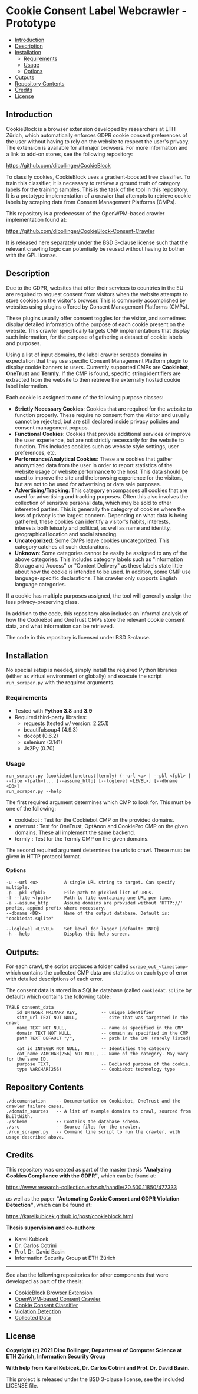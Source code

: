 # Cookie Consent Label Webcrawler - Prototype

* [Introduction](#introduction)
* [Description](#description)
* [Installation](#installation)
    * [Requirements](#requirements)
    * [Usage](#usage)
    * [Options](#options)
* [Outputs](#outputs)
* [Repository Contents](#repository-contents)
* [Credits](#credits)
* [License](#license)
    

## Introduction

CookieBlock is a browser extension developed by researchers at ETH Zürich, 
which automatically enforces GDPR cookie consent preferences of the user without 
having to rely on the website to respect the user's privacy. The extension is 
available for all major browsers. For more information and a link to add-on stores, 
see the following repository: 

https://github.com/dibollinger/CookieBlock

To classify cookies, CookieBlock uses a gradient-boosted tree classifier. To 
train this classifier, it is necessary to retrieve a ground truth of category labels 
for the training samples. This is the task of the tool in this repository. It is a 
prototype implementation of a crawler that attempts to retrieve cookie labels by scraping 
data from Consent Management Platforms (CMPs).

This repository is a predecessor of the OpenWPM-based crawler implementation found at:

https://github.com/dibollinger/CookieBlock-Consent-Crawler

It is released here separately under the BSD 3-clause license such that the relevant
crawling logic can potentially be reused without having to bother with the GPL license.

## Description

Due to the GDPR, websites that offer their services to countries in the EU 
are required to request consent from visitors when the website attempts to 
store cookies on the visitor's browser. This is commonly accomplished by
websites using plugins offered by Consent Management Platforms (CMPs).

These plugins usually offer consent toggles for the visitor, and sometimes 
display detailed information of the purpose of each cookie present on the website. 
This crawler specifically targets CMP implementations that display such information,
for the purpose of gathering a dataset of cookie labels and purposes.

Using a list of input domains, the label crawler scrapes domains in expectation
that they use specific Consent Management Platform plugin to display cookie banners
to users. Currently supported CMPs are __Cookiebot__, __OneTrust__ and __Termly__.
If the CMP is found, specific string identifiers are extracted from the website
to then retrieve the externally hosted cookie label information.

Each cookie is assigned to one of the following purpose classes:

* __Strictly Necessary Cookies__: Cookies that are required for the website to function 
    properly. These require no consent from the visitor and usually cannot be rejected, 
    but are still declared inside privacy policies and consent management popups.
* __Functional Cookies__: Cookies that provide additional services or improve the user 
    experience, but are not strictly necessarily for the website to function. This 
    includes cookies such as website style settings, user preferences, etc. 
* __Performance/Analytical Cookies__: These are cookies that gather anonymized data 
    from the user in order to report statistics of the website usage or website 
    performance to the host. This data should be used to improve the site and the 
    browsing experience for the visitors, but are not to be used for advertising 
    or data sale purposes.
* __Advertising/Tracking__: This category encompasses all cookies that are used 
    for advertising and tracking purposes. Often this also involves the collection
    of sensitive personal data, which may be sold to other interested parties. 
    This is generally the category of cookies where the loss of privacy is the largest
    concern. Depending on what data is being gathered, these cookies can identify a 
    visitor's habits, interests, interests both leisurly and political, as well as 
    name and identity, geographical location and social standing.
* __Uncategorized__: Some CMPs leave cookies uncategorized. This category catches
    all such declarations.
* __Unknown__: Some categories cannot be easily be assigned to any of the above categories. 
    This includes category labels such as "Information Storage and Access" or "Content Delivery" 
    as these labels state little about how the cookie is intended to be used. In addition,
    some CMP use language-specific declarations. This crawler only supports English 
    language categories.

If a cookie has multiple purposes assigned, the tool will generally assign the less 
privacy-preserving class.

In addition to the code, this repository also includes an informal analysis of how
the CookieBot and OneTrust CMPs store the relevant cookie consent data, and what 
information can be retrieved.

The code in this repository is licensed under BSD 3-clause. 

## Installation

No special setup is needed, simply install the required Python libraries (either as virtual environment or globally)
and execute the script `run_scraper.py` with the required arguments.

### Requirements

* Tested with __Python 3.8__ and __3.9__
* Required third-party libraries:
   * requests (tested w/ version: 2.25.1) 
   * beautifulsoup4 (4.9.3)
   * docopt (0.6.2)
   * selenium (3.141)
   * Js2Py (0.70)

### Usage
    run_scraper.py (cookiebot|onetrust|termly) (--url <u> | --pkl <fpkl> | --file <fpath>)... [--assume_http] [--loglevel <LEVEL>] [--dbname <DB>]
    run_scraper.py --help

The first required argument determines which CMP to look for. This must be one of the following:
* cookiebot : Test for the Cookiebot CMP on the provided domains.
* onetrust : Test for OneTrust, OptAnon and CookiePro CMP on the given domains. These all implement the same backend.
* termly : Test for the Termly CMP on the given domains.

The second required argument determines the urls to crawl. These must be given in HTTP protocol format.

#### Options
    -u --url <u>          A single URL string to target. Can specify multiple.
    -p --pkl <fpkl>       File path to pickled list of URLs.
    -f --file <fpath>     Path to file containing one URL per line.
    -a --assume_http      Assume domains are provided without 'HTTP://' prefix, append prefix where necessary.
    --dbname <DB>         Name of the output database. Default is: "cookiedat.sqlite"

    --loglevel <LEVEL>    Set level for logger [default: INFO]
    -h --help             Display this help screen.

## Outputs:

For each crawl, the script produces a folder called `scrape_out_<timestamp>` which contains 
the collected CMP data and statistics on each type of error with detailed descriptions of each error.

The consent data is stored in a SQLite database (called `cookiedat.sqlite` by default) which 
contains the following table:

    TABLE consent_data
        id INTEGER PRIMARY KEY,         -- unique identifier
        site_url TEXT NOT NULL,         -- site that was targetted in the crawl
        name TEXT NOT NULL,             -- name as specified in the CMP
        domain TEXT NOT NULL,           -- domain as specified in the CMP
        path TEXT DEFAULT "/",          -- path in the CMP (rarely listed)

        cat_id INTEGER NOT NULL,        -- Identifies the category
        cat_name VARCHAR(256) NOT NULL, -- Name of the category. May vary for the same ID.
        purpose TEXT,                   -- Declared purpose of the cookie.
        type VARCHAR(256)               -- Cookiebot technology type


## Repository Contents
    ./documentation    -- Documentation on Cookiebot, OneTrust and the crawler failure cases.
    ./domain_sources   -- A list of example domains to crawl, sourced from BuiltWith.
    ./schema           -- Contains the database schema.
    ./src              -- Source files for the crawler.
    ./run_scraper.py   -- Command line script to run the crawler, with usage described above.

## Credits
This repository was created as part of the master thesis __"Analyzing Cookies Compliance with the GDPR"__, 
which can be found at:

https://www.research-collection.ethz.ch/handle/20.500.11850/477333

as well as the paper __"Automating Cookie Consent and GDPR Violation Detection"__, which can be found at:

https://karelkubicek.github.io/post/cookieblock.html

__Thesis supervision and co-authors:__
* Karel Kubicek
* Dr. Carlos Cotrini
* Prof. Dr. David Basin
* Information Security Group at ETH Zürich

---
See also the following repositories for other components that were developed as part of the thesis:
* [CookieBlock Browser Extension](https://github.com/dibollinger/CookieBlock)
* [OpenWPM-based Consent Crawler](https://github.com/dibollinger/CookieBlock-Consent-Crawler)
* [Cookie Consent Classifier](https://github.com/dibollinger/CookieBlock-Consent-Classifier)
* [Violation Detection](https://github.com/dibollinger/CookieBlock-Other-Scripts)
* [Collected Data](https://drive.google.com/drive/folders/1P2ikGlnb3Kbb-FhxrGYUPvGpvHeHy5ao)

## License

__Copyright (c) 2021 Dino Bollinger, Department of Computer Science at ETH Zürich, Information Security Group__

__With help from Karel Kubicek, Dr. Carlos Cotrini and Prof. Dr. David Basin.__

This project is released under the BSD 3-clause license, see the included LICENSE file.
